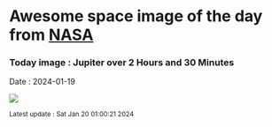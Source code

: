 
# Awesome space image of the day from [NASA](https://api.nasa.gov/)

### Today image : Jupiter over 2 Hours and 30 Minutes
Date : 2024-01-19

![](https://apod.nasa.gov/apod/image/2401/2024_01_15-Jup-2h30-Chronograph600.png)

<small>Latest update : Sat Jan 20 01:00:21 2024</small>
        